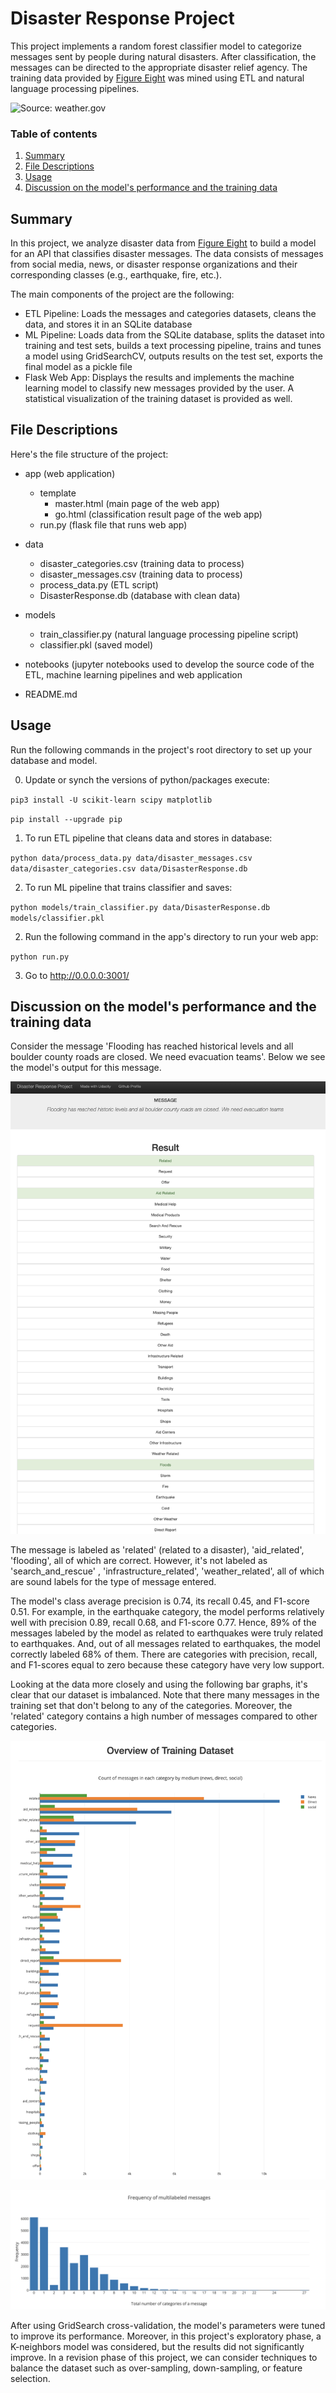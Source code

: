 # Disaster Response Project
This project implements a random forest classifier model to categorize messages sent by people during natural disasters. After classification, the messages can be directed to the appropriate disaster relief agency. The training data provided by [Figure Eight](https://appen.com/) was mined using ETL and natural language processing pipelines.

![Source: weather.gov](https://www.weather.gov/images/safety/ia-2008-2-lg.jpg) 


### Table of contents
1. [Summary](#summary)
2. [File Descriptions](#files)
3. [Usage](#usage)
4. [Discussion on the model's performance and the training data](#discussion)


## Summary <a name="summary"></a>

In this project, we analyze disaster data from [Figure Eight](https://appen.com/) to build a model for an API that classifies disaster messages. 
The data consists of messages from social media, news, or disaster response organizations and their corresponding classes (e.g., earthquake, fire, etc.).

The main components of the project are the following:
- ETL Pipeline: Loads the messages and categories datasets, cleans the data, and stores it in an SQLite database
- ML Pipeline: Loads data from the SQLite database, splits the dataset into training and test sets, builds a text processing pipeline, trains and tunes a model using GridSearchCV, outputs results on the test set, exports the final model as a pickle file
- Flask Web App: Displays the results and implements the machine learning model to classify new messages provided by the user. A statistical visualization of the training dataset is provided as well.




## File Descriptions<a name="files"></a>

Here's the file structure of the project:
- app (web application)
  - template
    * master.html (main page of the web app)
    * go.html  (classification result page of the web app)
  - run.py  (flask file that runs web app)

- data
  - disaster_categories.csv  (training data to process)
  - disaster_messages.csv  (training data to process)
  - process_data.py (ETL script)
  - DisasterResponse.db (database with clean data)

- models
  - train_classifier.py (natural language processing pipeline script)
  - classifier.pkl (saved model)

- notebooks (jupyter notebooks used to develop the source code of the ETL, machine learning pipelines and web application

- README.md


## Usage <a name="usage"></a>

Run the following commands in the project's root directory to set up your database and model.

0. Update or synch the versions of python/packages execute:

`pip3 install -U scikit-learn scipy matplotlib`

`pip install --upgrade pip`

1. To run ETL pipeline that cleans data and stores in database:

`python data/process_data.py data/disaster_messages.csv data/disaster_categories.csv data/DisasterResponse.db`

2. To run ML pipeline that trains classifier and saves:

`python models/train_classifier.py data/DisasterResponse.db models/classifier.pkl`

2. Run the following command in the app's directory to run your web app:

`python run.py`

3. Go to http://0.0.0.0:3001/

## Discussion on the model's performance and the training data <a name="discussion"></a>

Consider the message 'Flooding has reached historical levels and all boulder county roads are closed. We need evacuation teams'. Below we see the model's output for this message.

![alt text](message_example.png) 

The message is labeled as 'related' (related to a disaster), 'aid_related', 'flooding', all of which are correct. However, it's not labeled as 'search_and_rescue' , 'infrastructure_related', 'weather_related', all of which are sound labels for the type of message entered.

The model's class average precision is 0.74, its recall 0.45, and F1-score 0.51. For example, in the earthquake category, the model performs relatively well with precision 0.89, recall 0.68, and F1-score 0.77.  Hence, 89% of the messages labeled by the model as related to earthquakes were truly related to earthquakes. And, out of all messages related to earthquakes, the model correctly labeled 68% of them. There are categories with precision, recall, and F1-scores equal to zero because these category have very low support.

Looking at the data more closely and using the following bar graphs, it's clear that our dataset is imbalanced. Note that there many messages in the training set that don't belong to any of the categories. Moreover, the 'related' category contains a high number of messages compared to other categories.

![alt text](distribution_cat.png) 

![alt text](frequency_messages_number_cats.png)

After using GridSearch cross-validation, the model's parameters were tuned to improve its performance. Moreover, in this project's exploratory phase, a K-neighbors model was considered, but the results did not significantly improve. In a revision phase of this project, we can consider techniques to balance the dataset such as over-sampling, down-sampling, or feature selection. 






